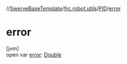 //[SwerveBaseTemplate](../../../index.md)/[frc.robot.utils](../index.md)/[PID](index.md)/[error](error.md)

# error

[jvm]\
open var [error](error.md): [Double](https://kotlinlang.org/api/latest/jvm/stdlib/kotlin/-double/index.html)
